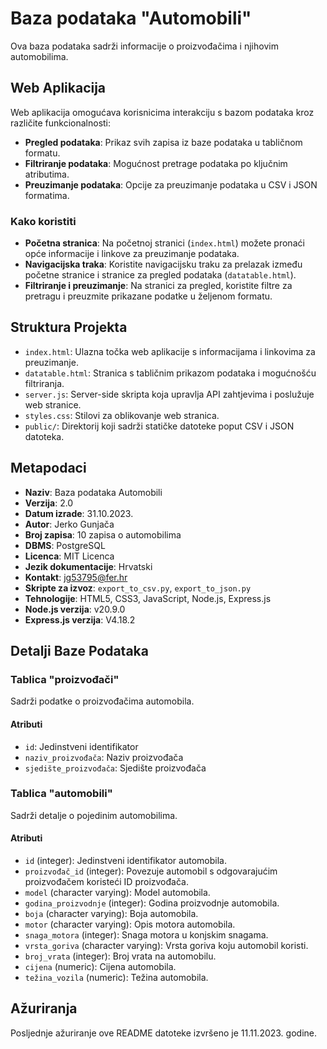 # Baza podataka "Automobili"

Ova baza podataka sadrži informacije o proizvođačima i njihovim automobilima.

## Web Aplikacija

Web aplikacija omogućava korisnicima interakciju s bazom podataka kroz različite funkcionalnosti:

- **Pregled podataka**: Prikaz svih zapisa iz baze podataka u tabličnom formatu.
- **Filtriranje podataka**: Mogućnost pretrage podataka po ključnim atributima.
- **Preuzimanje podataka**: Opcije za preuzimanje podataka u CSV i JSON formatima.

### Kako koristiti

- **Početna stranica**: Na početnoj stranici (`index.html`) možete pronaći opće informacije i linkove za preuzimanje podataka.
- **Navigacijska traka**: Koristite navigacijsku traku za prelazak između početne stranice i stranice za pregled podataka (`datatable.html`).
- **Filtriranje i preuzimanje**: Na stranici za pregled, koristite filtre za pretragu i preuzmite prikazane podatke u željenom formatu.

## Struktura Projekta

- `index.html`: Ulazna točka web aplikacije s informacijama i linkovima za preuzimanje.
- `datatable.html`: Stranica s tabličnim prikazom podataka i mogućnošću filtriranja.
- `server.js`: Server-side skripta koja upravlja API zahtjevima i poslužuje web stranice.
- `styles.css`: Stilovi za oblikovanje web stranica.
- `public/`: Direktorij koji sadrži statičke datoteke poput CSV i JSON datoteka.

## Metapodaci

- **Naziv**: Baza podataka Automobili
- **Verzija**: 2.0
- **Datum izrade**: 31.10.2023.
- **Autor**: Jerko Gunjača
- **Broj zapisa**: 10 zapisa o automobilima
- **DBMS**: PostgreSQL
- **Licenca**: MIT Licenca
- **Jezik dokumentacije**: Hrvatski
- **Kontakt**: [jg53795@fer.hr](mailto:jg53795@fer.hr)
- **Skripte za izvoz**: `export_to_csv.py`, `export_to_json.py`
- **Tehnologije**: HTML5, CSS3, JavaScript, Node.js, Express.js
- **Node.js verzija**: v20.9.0
- **Express.js verzija**: V4.18.2

## Detalji Baze Podataka

### Tablica "proizvođači"

Sadrži podatke o proizvođačima automobila.

#### Atributi

- `id`: Jedinstveni identifikator
- `naziv_proizvođača`: Naziv proizvođača
- `sjedište_proizvođača`: Sjedište proizvođača

### Tablica "automobili"

Sadrži detalje o pojedinim automobilima.

#### Atributi

- `id` (integer): Jedinstveni identifikator automobila.
- `proizvođač_id` (integer): Povezuje automobil s odgovarajućim proizvođačem koristeći ID proizvođača.
- `model` (character varying): Model automobila.
- `godina_proizvodnje` (integer): Godina proizvodnje automobila.
- `boja` (character varying): Boja automobila.
- `motor` (character varying): Opis motora automobila.
- `snaga_motora` (integer): Snaga motora u konjskim snagama.
- `vrsta_goriva` (character varying): Vrsta goriva koju automobil koristi.
- `broj_vrata` (integer): Broj vrata na automobilu.
- `cijena` (numeric): Cijena automobila.
- `težina_vozila` (numeric): Težina automobila.

## Ažuriranja

Posljednje ažuriranje ove README datoteke izvršeno je 11.11.2023. godine.
